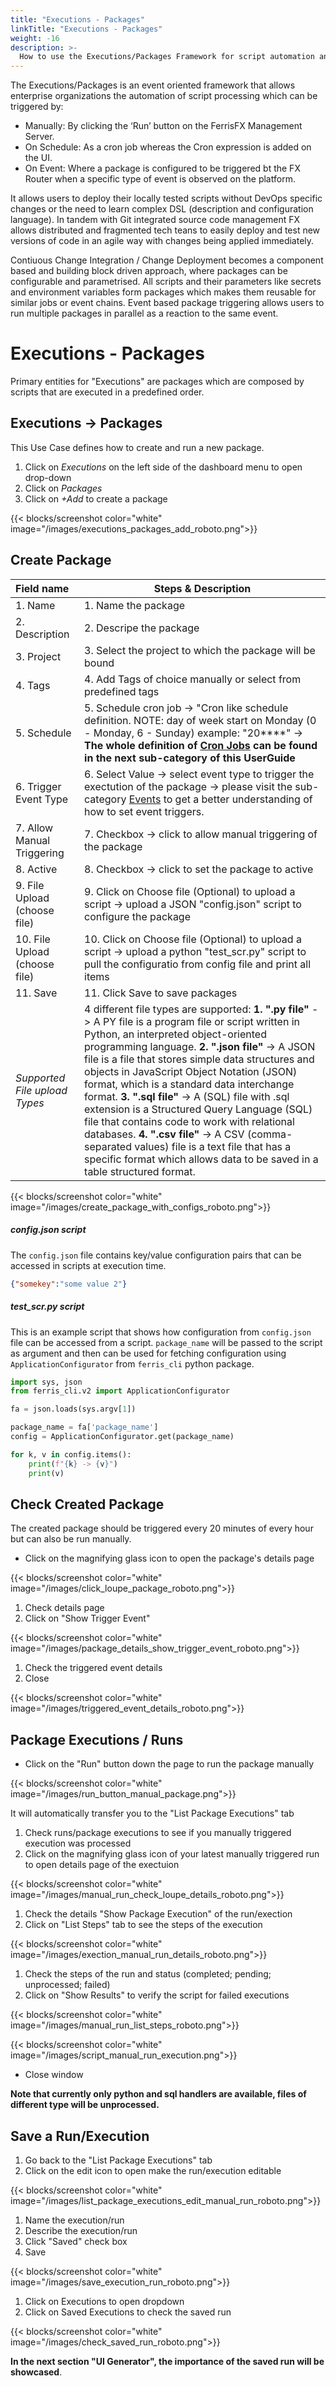 ```yaml
---
title: "Executions - Packages"
linkTitle: "Executions - Packages"
weight: -16
description: >-  
  How to use the Executions/Packages Framework for script automation and package (execution) triggering.
---
```


The Executions/Packages is an event oriented framework that allows enterprise organizations the automation of script processing which can be triggered by:

- Manually: By clicking the ‘Run’ button on the FerrisFX Management Server.
- On Schedule: As a cron job whereas the Cron expression is added on the UI.
- On Event: Where a package is configured to be triggered bt the FX Router when a specific type of event is observed on the platform.

It allows users to deploy their locally tested scripts without DevOps specific changes or the need to learn complex DSL (description and configuration language). In tandem with Git integrated source code management FX allows distributed and fragmented tech teans to easily deploy and test new versions of code in an agile way with changes being applied immediately. 

Contiuous Change Integration / Change Deployment becomes a component based and building block driven approach, where packages can be configurable and parametrised. All scripts and their parameters like secrets and environment variables form packages which makes them reusable for similar jobs or event chains. Event based package triggering allows users to run multiple packages in parallel as a reaction to the same event.

# Executions - Packages

Primary entities for "Executions" are packages which are composed by scripts that are executed in a predefined order.

## Executions -> Packages

This Use Case defines how to create and run a new package.

1. Click on *Executions* on the left side of the dashboard menu to open drop-down
2. Click on *Packages*
3. Click on *+Add* to create a package

{{< blocks/screenshot color="white" image="/images/executions_packages_add_roboto.png">}}

## Create Package

| **Field name**                | **Steps & Description**                                      |
| :---------------------------- | ------------------------------------------------------------ |
| 1. Name                       | 1. Name the package                                          |
| 2. Description                | 2. Descripe the package                                      |
| 3. Project                    | 3. Select the project to which the package will be bound     |
| 4. Tags                       | 4. Add Tags of choice manually or select from predefined tags |
| 5. Schedule                   | 5. Schedule cron job -> "Cron like schedule definition. NOTE: day of week start on Monday (0 - Monday, 6 - Sunday) example: "20****" -> **The whole definition of [Cron Jobs](/docs/user-guide/cronjob/ "CronJob") can be found in the next sub-category of this UserGuide** |
| 6. Trigger Event Type         | 6. Select Value -> select event type to trigger the exectution of the package -> please visit the sub-category [Events](/docs/user-guide/events/ "Events") to get a better understanding of how to set event triggers. |
| 7. Allow Manual Triggering    | 7. Checkbox -> click to allow manual triggering of the package |
| 8. Active                     | 8. Checkbox -> click to set the package to active            |
| 9. File Upload (choose file)  | 9. Click on Choose file (Optional) to upload a script -> upload a JSON "config.json" script to configure the package |
| 10. File Upload (choose file) | 10. Click on Choose file (Optional) to upload a script -> upload a python "test_scr.py" script to pull the configuratio from config file and print all items |
| 11. Save                      | 11. Click Save to save packages                              |
| *Supported File upload Types* | 4 different file types are supported: **1. ".py file"** -> A PY file is a program file or script written in Python, an interpreted object-oriented programming language. **2. ".json file"** -> A JSON file is a file that stores simple data structures and objects in JavaScript Object Notation (JSON) format, which is a standard data interchange format. **3. ".sql file"** -> A (SQL) file with .sql extension is a Structured Query Language (SQL) file that contains code to work with relational databases. **4. ".csv file"** -> A CSV (comma-separated values) file is a text file that has a specific format which allows data to be saved in a table structured format. |

{{< blocks/screenshot color="white" image="/images/create_package_with_configs_roboto.png">}}

##### config.json script

The `config.json` file contains key/value configuration pairs that can be accessed in scripts at execution time.

```json
{"somekey":"some value 2"}
```

##### test_scr.py script

This is an example script that shows how configuration from `config.json` file can be accessed from a script. `package_name` will be passed to the script as argument and then can be used for fetching configuration using `ApplicationConfigurator` from `ferris_cli` python package.

```python
import sys, json
from ferris_cli.v2 import ApplicationConfigurator

fa = json.loads(sys.argv[1])

package_name = fa['package_name']
config = ApplicationConfigurator.get(package_name)

for k, v in config.items():
    print(f"{k} -> {v}")
    print(v)
```

## Check Created Package

The created package should be triggered every 20 minutes of every hour but can also be run manually.

- Click on the magnifying glass icon to open the package's details page

{{< blocks/screenshot color="white" image="/images/click_loupe_package_roboto.png">}}

1. Check details page
2. Click on "Show Trigger Event"

{{< blocks/screenshot color="white" image="/images/package_details_show_trigger_event_roboto.png">}}

1. Check the triggered event details
2. Close

{{< blocks/screenshot color="white" image="/images/triggered_event_details_roboto.png">}}

## Package Executions / Runs

- Click on the "Run" button down the page to run the package manually

{{< blocks/screenshot color="white" image="/images/run_button_manual_package.png">}}

It will automatically transfer you to the "List Package Executions" tab

1. Check runs/package executions to see if you manually triggered execution was processed
2. Click on the magnifying glass icon of your latest manually triggered run to open details page of the exectuion

{{< blocks/screenshot color="white" image="/images/manual_run_check_loupe_details_roboto.png">}}

1. Check the details "Show Package Execution" of the run/exection
2. Click on "List Steps" tab to see the steps of the execution

{{< blocks/screenshot color="white" image="/images/exection_manual_run_details_roboto.png">}}

1. Check the steps of the run and status (completed; pending; unprocessed; failed)
2. Click on "Show Results" to verify the script for failed executions

{{< blocks/screenshot color="white" image="/images/manual_run_list_steps_roboto.png">}}

{{< blocks/screenshot color="white" image="/images/script_manual_run_execution.png">}}

- Close window

**Note that currently only python and sql handlers are available, files of different type will be unprocessed.**

## Save a Run/Execution

1. Go back to the "List Package Executions" tab 
2. Click on the edit icon to open make the run/execution editable

{{< blocks/screenshot color="white" image="/images/list_package_executions_edit_manual_run_roboto.png">}}

1. Name the execution/run
2. Describe the execution/run
3. Click "Saved" check box
4. Save

{{< blocks/screenshot color="white" image="/images/save_execution_run_roboto.png">}}

1. Click on Executions to open dropdown
2. Click on Saved Executions to check the saved run

{{< blocks/screenshot color="white" image="/images/check_saved_run_roboto.png">}}

**In the next section "UI Generator", the importance of the saved run will be showcased**.
